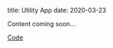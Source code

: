 title: Utility App
date: 2020-03-23

Content coming soon...

[Code](https://github.com/dominicschaff/utility)
